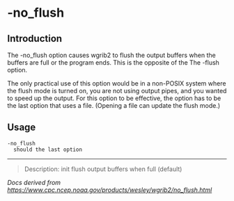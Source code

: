 # -no_flush

## Introduction

The -no_flush option causes wgrib2 to flush
the output buffers when the buffers are full or the program ends.
This is the opposite of the The -flush option.

The only practical use of this option would be in a non-POSIX
system where the flush mode is turned on, you are not using output
pipes, and you wanted to speed up the output. For this option
to be effective, the option has to be the last option that
uses a file. (Opening a file can update the flush mode.)

## Usage

```
-no_flush
  should the last option
```

---

> Description: init flush output buffers when full (default)

_Docs derived from <https://www.cpc.ncep.noaa.gov/products/wesley/wgrib2/no_flush.html>_
